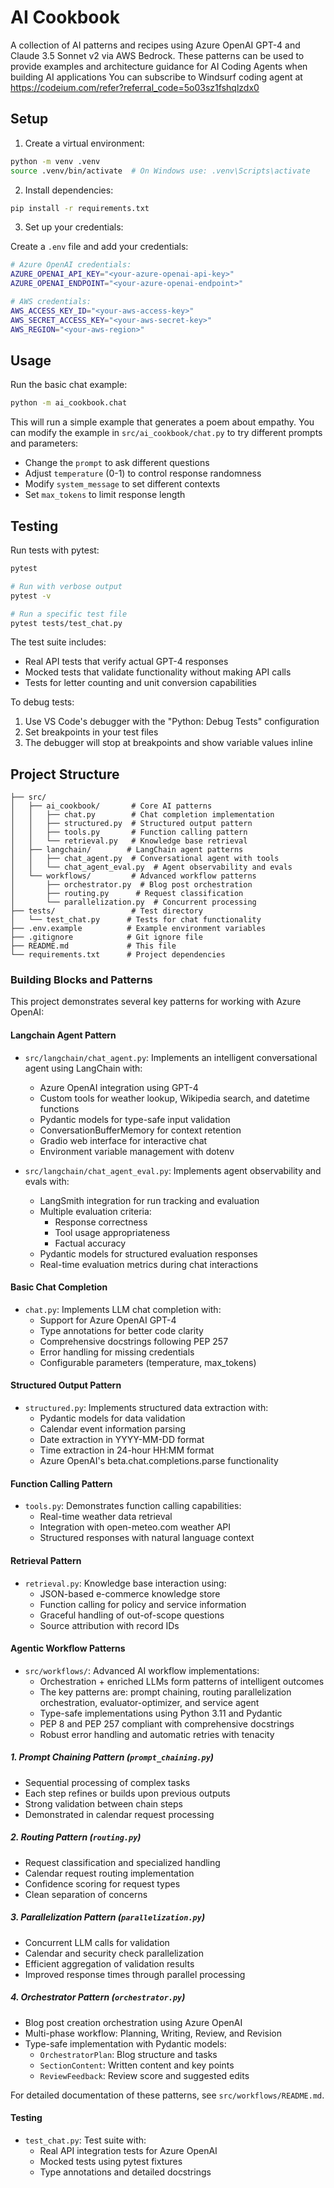 # AI Cookbook

A collection of AI patterns and recipes using Azure OpenAI GPT-4 and Claude 3.5 Sonnet v2 via AWS Bedrock.
These patterns can be used to provide examples and architecture guidance for AI Coding Agents when building AI applications
You can subscribe to Windsurf coding agent at https://codeium.com/refer?referral_code=5o03sz1fshqlzdx0

## Setup

1. Create a virtual environment:
```bash
python -m venv .venv
source .venv/bin/activate  # On Windows use: .venv\Scripts\activate
```

2. Install dependencies:
```bash
pip install -r requirements.txt
```

3. Set up your credentials:

Create a `.env` file and add your credentials:
```bash
# Azure OpenAI credentials:
AZURE_OPENAI_API_KEY="<your-azure-openai-api-key>"
AZURE_OPENAI_ENDPOINT="<your-azure-openai-endpoint>"

# AWS credentials:
AWS_ACCESS_KEY_ID="<your-aws-access-key>"
AWS_SECRET_ACCESS_KEY="<your-aws-secret-key>"
AWS_REGION="<your-aws-region>"
```

## Usage

Run the basic chat example:
```bash
python -m ai_cookbook.chat
```

This will run a simple example that generates a poem about empathy. You can modify the example in `src/ai_cookbook/chat.py` to try different prompts and parameters:

- Change the `prompt` to ask different questions
- Adjust `temperature` (0-1) to control response randomness
- Modify `system_message` to set different contexts
- Set `max_tokens` to limit response length

## Testing

Run tests with pytest:
```bash
pytest

# Run with verbose output
pytest -v

# Run a specific test file
pytest tests/test_chat.py
```

The test suite includes:
- Real API tests that verify actual GPT-4 responses
- Mocked tests that validate functionality without making API calls
- Tests for letter counting and unit conversion capabilities

To debug tests:
1. Use VS Code's debugger with the "Python: Debug Tests" configuration
2. Set breakpoints in your test files
3. The debugger will stop at breakpoints and show variable values inline

## Project Structure

```
├── src/
│   ├── ai_cookbook/       # Core AI patterns
│   │   ├── chat.py        # Chat completion implementation
│   │   ├── structured.py  # Structured output pattern
│   │   ├── tools.py       # Function calling pattern
│   │   └── retrieval.py   # Knowledge base retrieval
│   ├── langchain/        # LangChain agent patterns
│   │   ├── chat_agent.py  # Conversational agent with tools
│   │   └── chat_agent_eval.py  # Agent observability and evals
│   └── workflows/         # Advanced workflow patterns
│       ├── orchestrator.py  # Blog post orchestration
│       ├── routing.py      # Request classification
│       └── parallelization.py  # Concurrent processing
├── tests/                 # Test directory
│   └── test_chat.py      # Tests for chat functionality
├── .env.example          # Example environment variables
├── .gitignore            # Git ignore file
├── README.md             # This file
└── requirements.txt      # Project dependencies
```

### Building Blocks and Patterns

This project demonstrates several key patterns for working with Azure OpenAI:

#### Langchain Agent Pattern
- `src/langchain/chat_agent.py`: Implements an intelligent conversational agent using LangChain with:
  - Azure OpenAI integration using GPT-4
  - Custom tools for weather lookup, Wikipedia search, and datetime functions
  - Pydantic models for type-safe input validation
  - ConversationBufferMemory for context retention
  - Gradio web interface for interactive chat
  - Environment variable management with dotenv

- `src/langchain/chat_agent_eval.py`: Implements agent observability and evals with:
  - LangSmith integration for run tracking and evaluation
  - Multiple evaluation criteria:
    - Response correctness
    - Tool usage appropriateness
    - Factual accuracy
  - Pydantic models for structured evaluation responses
  - Real-time evaluation metrics during chat interactions

#### Basic Chat Completion
- `chat.py`: Implements LLM chat completion with:
  - Support for Azure OpenAI GPT-4
  - Type annotations for better code clarity
  - Comprehensive docstrings following PEP 257
  - Error handling for missing credentials
  - Configurable parameters (temperature, max_tokens)

#### Structured Output Pattern
- `structured.py`: Implements structured data extraction with:
  - Pydantic models for data validation
  - Calendar event information parsing
  - Date extraction in YYYY-MM-DD format
  - Time extraction in 24-hour HH:MM format
  - Azure OpenAI's beta.chat.completions.parse functionality

#### Function Calling Pattern
- `tools.py`: Demonstrates function calling capabilities:
  - Real-time weather data retrieval 
  - Integration with open-meteo.com weather API
  - Structured responses with natural language context

#### Retrieval Pattern
- `retrieval.py`: Knowledge base interaction using:
  - JSON-based e-commerce knowledge store
  - Function calling for policy and service information
  - Graceful handling of out-of-scope questions
  - Source attribution with record IDs

#### Agentic Workflow Patterns
- `src/workflows/`: Advanced AI workflow implementations:
  - Orchestration + enriched LLMs form patterns of intelligent outcomes
  - The key patterns are: prompt chaining, routing parallelization orchestration, evaluator-optimizer, and service agent
  - Type-safe implementations using Python 3.11 and Pydantic
  - PEP 8 and PEP 257 compliant with comprehensive docstrings
  - Robust error handling and automatic retries with tenacity

##### 1. Prompt Chaining Pattern (`prompt_chaining.py`)
- Sequential processing of complex tasks
- Each step refines or builds upon previous outputs
- Strong validation between chain steps
- Demonstrated in calendar request processing

##### 2. Routing Pattern (`routing.py`)
- Request classification and specialized handling
- Calendar request routing implementation
- Confidence scoring for request types
- Clean separation of concerns

##### 3. Parallelization Pattern (`parallelization.py`)
- Concurrent LLM calls for validation
- Calendar and security check parallelization
- Efficient aggregation of validation results
- Improved response times through parallel processing

##### 4. Orchestrator Pattern (`orchestrator.py`)
- Blog post creation orchestration using Azure OpenAI
- Multi-phase workflow: Planning, Writing, Review, and Revision
- Type-safe implementation with Pydantic models:
  - `OrchestratorPlan`: Blog structure and tasks
  - `SectionContent`: Written content and key points
  - `ReviewFeedback`: Review score and suggested edits

For detailed documentation of these patterns, see `src/workflows/README.md`.

#### Testing
- `test_chat.py`: Test suite with:
  - Real API integration tests for Azure OpenAI
  - Mocked tests using pytest fixtures
  - Type annotations and detailed docstrings
